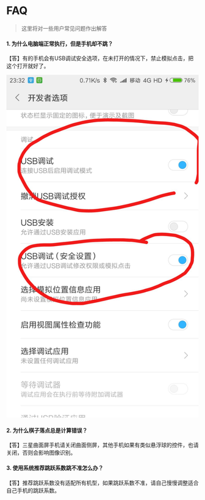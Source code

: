 # FAQ
>这里将对一些用户常见问题作出解答

#### 1. 为什么电脑端正常执行，但是手机却不跳？

【答】有的手机会有USB调试安全选项，在未打开的情况下，禁止模拟点击，把这个打开就好了。

   ![](Samples/usb_debug.jpg)
    
#### 2. 为什么棋子落点总是计算错误？

【答】三星曲面屏手机请关闭曲面侧屏，其他手机如果有类似悬浮球的控件，也请关闭，否则会影响图像识别。

#### 3. 使用系统推荐跳跃系数跳不准怎么办？

【答】推荐跳跃系数没有适配所有机型，如果跳跃系数不准，请自己慢慢调整适合自己手机的跳跃系数。